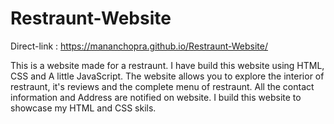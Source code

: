 # Restraunt-Website

Direct-link : https://mananchopra.github.io/Restraunt-Website/

This is a website made for a restraunt. I have build this website using HTML, CSS and A little JavaScript. The website allows you to explore the interior of restraunt, it's reviews
and the complete menu of restraunt. All the contact information and Address are notified on website. I build this website to showcase my HTML and CSS skils.

